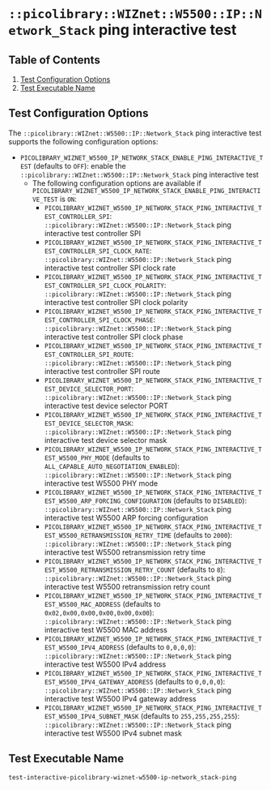 # `::picolibrary::WIZnet::W5500::IP::Network_Stack` ping interactive test

## Table of Contents
1. [Test Configuration Options](#test-configuration-options)
1. [Test Executable Name](#test-executable-name)

## Test Configuration Options
The `::picolibrary::WIZnet::W5500::IP::Network_Stack` ping interactive test supports the
following configuration options:
- `PICOLIBRARY_WIZNET_W5500_IP_NETWORK_STACK_ENABLE_PING_INTERACTIVE_TEST` (defaults to
  `OFF`): enable the `::picolibrary::WIZnet::W5500::IP::Network_Stack` ping interactive
  test
    - The following configuration options are available if
      `PICOLIBRARY_WIZNET_W5500_IP_NETWORK_STACK_ENABLE_PING_INTERACTIVE_TEST` is `ON`:
        - `PICOLIBRARY_WIZNET_W5500_IP_NETWORK_STACK_PING_INTERACTIVE_TEST_CONTROLLER_SPI`:
          `::picolibrary::WIZnet::W5500::IP::Network_Stack` ping interactive test
          controller SPI
        - `PICOLIBRARY_WIZNET_W5500_IP_NETWORK_STACK_PING_INTERACTIVE_TEST_CONTROLLER_SPI_CLOCK_RATE`:
          `::picolibrary::WIZnet::W5500::IP::Network_Stack` ping interactive test
          controller SPI clock rate
        - `PICOLIBRARY_WIZNET_W5500_IP_NETWORK_STACK_PING_INTERACTIVE_TEST_CONTROLLER_SPI_CLOCK_POLARITY`:
          `::picolibrary::WIZnet::W5500::IP::Network_Stack` ping interactive test
          controller SPI clock polarity
        - `PICOLIBRARY_WIZNET_W5500_IP_NETWORK_STACK_PING_INTERACTIVE_TEST_CONTROLLER_SPI_CLOCK_PHASE`:
          `::picolibrary::WIZnet::W5500::IP::Network_Stack` ping interactive test
          controller SPI clock phase
        - `PICOLIBRARY_WIZNET_W5500_IP_NETWORK_STACK_PING_INTERACTIVE_TEST_CONTROLLER_SPI_ROUTE`:
          `::picolibrary::WIZnet::W5500::IP::Network_Stack` ping interactive test
          controller SPI route
        - `PICOLIBRARY_WIZNET_W5500_IP_NETWORK_STACK_PING_INTERACTIVE_TEST_DEVICE_SELECTOR_PORT`:
          `::picolibrary::WIZnet::W5500::IP::Network_Stack` ping interactive test device
          selector PORT
        - `PICOLIBRARY_WIZNET_W5500_IP_NETWORK_STACK_PING_INTERACTIVE_TEST_DEVICE_SELECTOR_MASK`:
          `::picolibrary::WIZnet::W5500::IP::Network_Stack` ping interactive test device
          selector mask
        - `PICOLIBRARY_WIZNET_W5500_IP_NETWORK_STACK_PING_INTERACTIVE_TEST_W5500_PHY_MODE`
          (defaults to `ALL_CAPABLE_AUTO_NEGOTIATION_ENABLED`):
          `::picolibrary::WIZnet::W5500::IP::Network_Stack` ping interactive test W5500
          PHY mode
        - `PICOLIBRARY_WIZNET_W5500_IP_NETWORK_STACK_PING_INTERACTIVE_TEST_W5500_ARP_FORCING_CONFIGURATION`
          (defaults to `DISABLED`): `::picolibrary::WIZnet::W5500::IP::Network_Stack` ping
          interactive test W5500 ARP forcing configuration
        - `PICOLIBRARY_WIZNET_W5500_IP_NETWORK_STACK_PING_INTERACTIVE_TEST_W5500_RETRANSMISSION_RETRY_TIME`
          (defaults to `2000`): `::picolibrary::WIZnet::W5500::IP::Network_Stack` ping
          interactive test W5500 retransmission retry time
        - `PICOLIBRARY_WIZNET_W5500_IP_NETWORK_STACK_PING_INTERACTIVE_TEST_W5500_RETRANSMISSION_RETRY_COUNT`
          (defaults to `8`): `::picolibrary::WIZnet::W5500::IP::Network_Stack` ping
          interactive test W5500 retransmission retry count
        - `PICOLIBRARY_WIZNET_W5500_IP_NETWORK_STACK_PING_INTERACTIVE_TEST_W5500_MAC_ADDRESS`
          (defaults to `0x02,0x00,0x00,0x00,0x00,0x00`):
          `::picolibrary::WIZnet::W5500::IP::Network_Stack` ping interactive test W5500
          MAC address
        - `PICOLIBRARY_WIZNET_W5500_IP_NETWORK_STACK_PING_INTERACTIVE_TEST_W5500_IPV4_ADDRESS`
          (defaults to `0,0,0,0`): `::picolibrary::WIZnet::W5500::IP::Network_Stack` ping
          interactive test W5500 IPv4 address
        - `PICOLIBRARY_WIZNET_W5500_IP_NETWORK_STACK_PING_INTERACTIVE_TEST_W5500_IPV4_GATEWAY_ADDRESS`
          (defaults to `0,0,0,0`): `::picolibrary::WIZnet::W5500::IP::Network_Stack` ping
          interactive test W5500 IPv4 gateway address
        - `PICOLIBRARY_WIZNET_W5500_IP_NETWORK_STACK_PING_INTERACTIVE_TEST_W5500_IPV4_SUBNET_MASK`
          (defaults to `255,255,255,255`):
          `::picolibrary::WIZnet::W5500::IP::Network_Stack` ping interactive test W5500
          IPv4 subnet mask

## Test Executable Name
`test-interactive-picolibrary-wiznet-w5500-ip-network_stack-ping`
